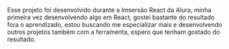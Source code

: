 Esse projeto foi desenvolvido durante a Imsersão React da Alura, minha primeira vez desenvolvendo algo em React, gostei bastante do resultado fora o aprendizado, estou buscando me especializar mais e desenvolvendo outros projetos também com a ferramenta, espero que tenham gostado do resultado.
